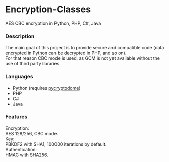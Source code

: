 # Encryption-Classes
AES CBC encryption in Python, PHP, C#, Java

### Description  
The main goal of this project is to provide secure and compatible code (data encrypted in Python can be decrypted in PHP, and so on).  
For that reason CBC mode is used, as GCM is not yet available without the use of third party libraries.

### Languages  
 - Python (requires [pycryptodome](https://www.pycryptodome.org/en/latest/index.html))
 - PHP 
 - C# 
 - Java
 
 ### Features  
Encryption:  
AES 128/256, CBC mode.  
Key:  
PBKDF2 with SHA1, 100000 iterations by default.  
Authentication:  
HMAC with SHA256.

